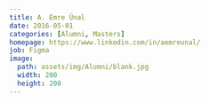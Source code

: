 ```yaml
---
title: A. Emre Ünal
date: 2016-05-01
categories: [Alumni, Masters]
homepage: https://www.linkedin.com/in/aemreunal/
job: Figma
image:
  path: assets/img/Alumni/blank.jpg
  width: 200
  height: 200
---
```


